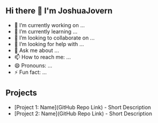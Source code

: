 ## Hi there 👋 I'm JoshuaJovern
- 🔭 I’m currently working on ...
- 🌱 I’m currently learning ...
- 👯 I’m looking to collaborate on ...
- 🤔 I’m looking for help with ...
- 💬 Ask me about ...
- 📫 How to reach me: ...
- 😄 Pronouns: ...
- ⚡ Fun fact: ...
## Projects  
- [Project 1: Name](GitHub Repo Link) - Short Description  
- [Project 2: Name](GitHub Repo Link) - Short Description

